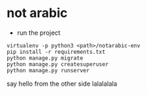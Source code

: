# not arabic

- run the project
```
virtualenv -p python3 <path>/notarabic-env
pip install -r requirements.txt
python manage.py migrate
python manage.py createsuperuser
python manage.py runserver
```
say hello from the other side lalalalala

```
